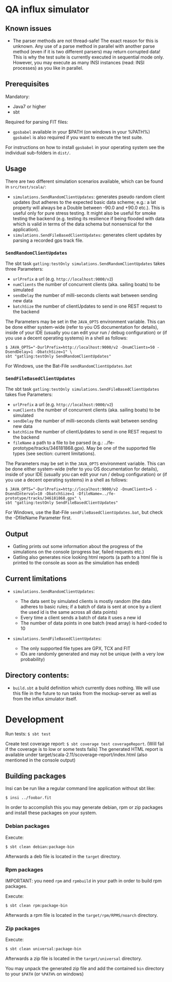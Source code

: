 # QA influx simulator

## Known issues
* The parser methods are not thread-safe! The exact reason for this is 
 unknown. Any use of a parse method in parallel with another parse method
 (even if it is two different parsers) may return corrupted data!
 This is why the test suite is currently executed in sequential mode only.
 However, you may execute as many INSI instances (read: INSI processes) 
 as you like in parallel. 

## Prerequisites

Mandatory:
* Java7 or higher
* sbt

Required for parsing FIT files:
* ```gpsbabel``` available in your $PATH (on windows in your %PATH%)
```gpsbabel``` is also required if you want to execute the test suite.

For instructions on how to install ```gpsbabel``` in your operating system
see the individual sub-folders in ```dist/```.

## Usage

There are two different simulation scenarios available, which can be found in ```src/test/scala/```:

* ```simulations.SendRandomClientUpdates```: generates pseudo random client updates (but adheres to the expected basic data scheme;
e.g.: a lat property will always be a Double between -90.0 and +90.0 etc.). This is useful only for pure stress testing.
It might also be useful for smoke testing the backend (e.g. testing its resilience if being flooded with data which is
valid in terms of the data schema but nonsensical for the application).
* ```simulations.SendFileBasedClientUpdates```: generates client updates by parsing a recorded gps track file.

### ```SendRandomClientUpdates```

The sbt task ```gatling:testOnly simulations.SendRandomClientUpdates``` takes three Parameters:

* ```urlPrefix``` a url (e.g. ```http://localhost:9000/v2```)
* ```numClients``` the number of concurrent clients (aka. sailing boats) to be simulated
* ```sendDelay``` the number of milli-seconds clients wait between sending new data
* ```batchSize``` the number of clientUpdates to send in one REST request to the backend

The Parameters may be set in the ```JAVA_OPTS``` environment variable. This can be done
either system-wide (refer to you OS documentation for details), inside of your IDE (usually
you can edit your run / debug configuration) or (if you use a decent operating systems)
in a shell as follows:

```
$ JAVA_OPTS="-DurlPrefix=http://localhost:9000/v2 -DnumClients=50 -DsendDelay=1 -DbatchSize=1" \
sbt "gatling:testOnly SendRandomClientUpdates"
```

For Windows, use the Bat-File ```sendRandomClientUpdates.bat```

### ```SendFileBasedClientUpdates```

The sbt task ```gatling:testOnly simulations.SendFileBasedClientUpdates``` takes five Parameters:

* ```urlPrefix``` a url (e.g. ```http://localhost:9000/v2```)
* ```numClients``` the number of concurrent clients (aka. sailing boats) to be simulated
* ```sendDelay``` the number of milli-seconds clients wait between sending new data
* ```batchSize``` the number of clientUpdates to send in one REST request to the backend
* ```fileName``` a path to a file to be parsed (e.g.: ../fe-prototype/tracks/346181868.gpx).
May be one of the supported file types (see section: current limitations).

The Parameters may be set in the ```JAVA_OPTS``` environment variable. This can be done
either system-wide (refer to you OS documentation for details), inside of your IDE (usually
you can edit your run / debug configuration) or (if you use a decent operating systems)
in a shell as follows:

```
$ JAVA_OPTS="-DurlPrefix=http://localhost:9000/v2 -DnumClients=5 -DsendInterval=10 -DbatchSize=1 -DfileName=../fe-prototype/tracks/346181868.gpx" \
sbt "gatling:testOnly SendFileBasedClientUpdates"
```

For Windows, use the Bat-File ```sendFileBasedClientUpdates.bat```, but check the -DfileName Parameter first. 

## Output

* Gatling prints out some information about the progress of the simulations on the console
(progress bar, failed requests etc.)
* Gatling also generates nice looking html reports (a path to a html file is printed to
the console as soon as the simulation has ended)

## Current limitations

* ```simulations.SendRandomClientUpdates```:
    * The data sent by simulated clients is mostly random (the data adheres to basic rules; if a batch of data
    is sent at once by a client the used id is the same across all data points)
    * Every time a client sends a batch of data it uses a new id
    * The number of data points in one batch (read array) is hard-coded to 10

* ```simulations.SendFileBasedClientUpdates```:
    * The only supported file types are GPX, TCX and FIT
    * IDs are randomly generated and may not be unique (with a very low probability)

## Directory contents:

* ```build.sbt``` a build definition which currently does nothing. We will use this file in the future to run tasks from the mockup-server
as well as from the influx simulator itself.

# Development

Run tests: ```$ sbt test```

Create test coverage report: ```$ sbt coverage test coverageReport```. (Will fail if the coverage is to low or some
tests fails) The generated HTML report is available under target/scala-2.11/scoverage-report/index.html (also mentioned
in the console output)

## Building packages

Insi can be run like a regular command line application without sbt like:

```
$ insi ../foobar.fit
```
 
In order to accomplish this you may generate debian, rpm or zip packages and
install these packages on your system.

### Debian packages

Execute:

```$ sbt clean debian:package-bin```

Afterwards a deb file is located in the ```target``` directory.

### Rpm packages

IMPORTANT: you need ```rpm``` and ```rpmbuild``` in your path in order
to build rpm packages.

Execute:

```$ sbt clean rpm:package-bin```

Afterwards a rpm file is located in the ```target/rpm/RPMS/noarch``` 
directory.

### Zip packages

Execute:

```$ sbt clean universal:package-bin```

Afterwards a zip file is located in the ```target/universal``` 
directory.

You may unpack the generated zip file and add the contained ```bin``` 
directory to your ```$PATH``` (or ```%PATH%``` on windows)
